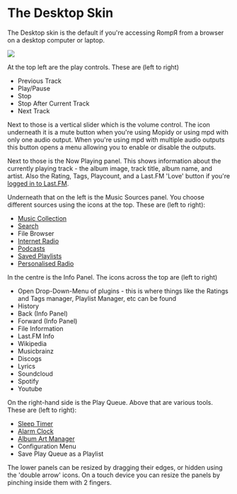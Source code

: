 # The Desktop Skin

The Desktop skin is the default if you're accessing RompЯ from a browser on a desktop computer or laptop.

![](images/desktopskin.png)

At the top left are the play controls. These are (left to right)
* Previous Track
* Play/Pause
* Stop
* Stop After Current Track
* Next Track

Next to those is a vertical slider which is the volume control. The icon underneath it is a mute button when you're using Mopidy or using mpd with only one audio output. When you're using mpd with multiple audio outputs this button opens a menu allowing you to enable or disable the outputs.

Next to those is the Now Playing panel. This shows information about the currently playing track - the album image, track title, album name, and artist. Also the Rating, Tags, Playcount, and a Last.FM 'Love' button if you're [logged in to Last.FM](/RompR/LastFM).

Underneath that on the left is the Music Sources panel. You choose different sources using the icons at the top. These are (left to right):
* [Music Collection](/RompR/Music-Collection)
* [Search](/RompR/Searching-For-Music)
* File Browser
* [Internet Radio](/RompR/Internet-Radio)
* [Podcasts](/RompR/Podcasts)
* [Saved Playlists](/RompR/Using-Saved-Playlists)
* [Personalised Radio](/RompR/Personalised-Radio)

In the centre is the Info Panel. The icons across the top are (left to right)
* Open Drop-Down-Menu of plugins - this is where things like the Ratings and Tags manager, Playlist Manager, etc can be found
* History
* Back (Info Panel)
* Forward (Info Panel)
* File Information
* Last.FM Info
* Wikipedia
* Musicbrainz
* Discogs
* Lyrics
* Soundcloud
* Spotify
* Youtube

On the right-hand side is the Play Queue. Above that are various tools. These are (left to right):
* [Sleep Timer](/RompR/Alarm-And-Sleep)
* [Alarm Clock](/RompR/Alarm-And-Sleep)
* [Album Art Manager](/RompR/Album-Art-Manager)
* Configuration Menu
* Save Play Queue as a Playlist

The lower panels can be resized by dragging their edges, or hidden using the 'double arrow' icons.
On a touch device you can resize the panels by pinching inside them with 2 fingers.
